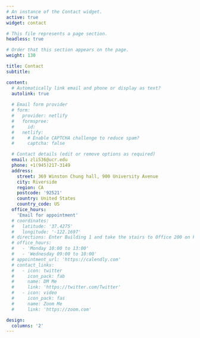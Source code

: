 ```yaml
---
# An instance of the Contact widget.
active: true
widget: contact

# This file represents a page section.
headless: true

# Order that this section appears on the page.
weight: 130

title: Contact
subtitle:

content:
  # Automatically link email and phone or display as text?
  autolink: true
  
  # Email form provider
  # form:
  #   provider: netlify
  #   formspree:
  #     id:
  #   netlify:
  #     # Enable CAPTCHA challenge to reduce spam?
  #     captcha: false

  # Contact details (edit or remove options as required)
  email: zli536@ucr.edu
  phone: +1(945)217-3149
  address:
    street: 369 Winston Chung hall, 900 University Avenue
    city: Riverside
    region: CA
    postcode: '92521'
    country: United States
    country_code: US
  office_hours:
    'Email for appointment'
  # coordinates:
  #   latitude: '37.4275'
  #   longitude: '-122.1697'
  # directions: Enter Building 1 and take the stairs to Office 200 on Floor 2
  # office_hours:
  #   - 'Monday 10:00 to 13:00'
  #   - 'Wednesday 09:00 to 10:00'
  # appointment_url: 'https://calendly.com'
  # contact_links:
  #   - icon: twitter
  #     icon_pack: fab
  #     name: DM Me
  #     link: 'https://twitter.com/Twitter'
  #   - icon: video
  #     icon_pack: fas
  #     name: Zoom Me
  #     link: 'https://zoom.com'

design:
  columns: '2'
---
```


<div style="width: 155px; height: 155px;">
  <script type="text/javascript" id="clstr_globe" src="//clustrmaps.com/globe.js?d=bJhfUbYqDhd4frxLHup0jlnZW7Z7CLtj4kG301gzAE8"></script>
</div>